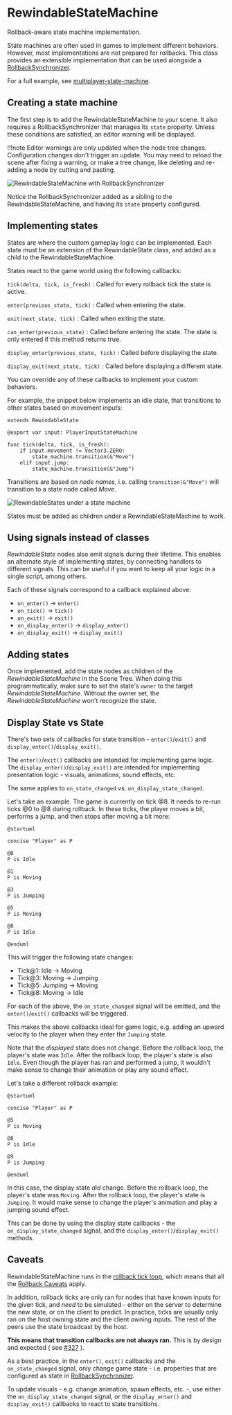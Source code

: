 # RewindableStateMachine

Rollback-aware state machine implementation.

State machines are often used in games to implement different behaviors.
However, most implementations are not prepared for rollbacks. This class
provides an extensible implementation that can be used alongside a
[RollbackSynchronizer].

For a full example, see [multiplayer-state-machine].

## Creating a state machine

The first step is to add the RewindableStateMachine to your scene. It also
requires a RollbackSynchronizer that manages its `state` property. Unless these
conditions are satisfied, an editor warning will be displayed.

!!!note
    Editor warnings are only updated when the node tree changes. Configuration
    changes don't trigger an update. You may need to reload the scene after
    fixing a warning, or make a tree change, like deleting and re-adding a node
    by cutting and pasting.

![RewindableStateMachine with
RollbackSynchronizer](../assets/rewindable-state-machine-rollback.png)

Notice the RollbackSynchronizer added as a sibling to the
RewindableStateMachine, and having its `state` property configured.

## Implementing states

States are where the custom gameplay logic can be implemented. Each state must
be an extension of the RewindableState class, and added as a child to the
RewindableStateMachine.

States react to the game world using the following callbacks:

`tick(delta, tick, is_fresh)`
: Called for every rollback tick the state is active.

`enter(previous_state, tick)`
: Called when entering the state.

`exit(next_state, tick)`
: Called when exiting the state.

`can_enter(previous_state)`
: Called before entering the state. The state is only entered if this method
  returns true.

`display_enter(previous_state, tick)`
: Called before displaying the state.

`display_exit(next_state, tick)`
: Called before displaying a different state.

You can override any of these callbacks to implement your custom behaviors.

For example, the snippet below implements an idle state, that transitions to
other states based on movement inputs:

```gdscript
extends RewindableState

@export var input: PlayerInputStateMachine

func tick(delta, tick, is_fresh):
    if input.movement != Vector3.ZERO:
        state_machine.transition(&"Move")
    elif input.jump:
        state_machine.transition(&"Jump")
```

Transitions are based on *node names*, i.e. calling `transition(&"Move")` will
transition to a state node called *Move*. 

![RewindableStates under a state
machine](../assets/rewindable-state-children.png)

States must be added as children under a RewindableStateMachine to work.

## Using signals instead of classes

*RewindableState* nodes also emit signals during their lifetime. This enables
an alternate style of implementing states, by connecting handlers to different
signals. This can be useful if you want to keep all your logic in a single
script, among others.

Each of these signals correspond to a callback explained above:

* `on_enter()` → `enter()`
* `on_tick()` → `tick()`
* `on_exit()` → `exit()`
* `on_display_enter()` → `display_enter()`
* `on_display_exit()` → `display_exit()`

## Adding states

Once implemented, add the state nodes as children of the
*RewindableStateMachine* in the Scene Tree. When doing this programmatically,
make sure to set the state's `owner` to the target *RewindableStateMachine*.
Without the owner set, the *RewindableStateMachine* won't recognize the state.

## Display State vs State

There's two sets of callbacks for state transition - `enter()`/`exit()` and
`display_enter()`/`display_exit()`.

The `enter()`/`exit()` callbacks are intended for implementing game logic. The
`display_enter()`/`display_exit()` are intended for implementing presentation
logic - visuals, animations, sound effects, etc.

The same applies to `on_state_changed` vs. `on_display_state_changed`.

Let's take an example. The game is currently on tick @8. It needs to re-run
ticks @0 to @8 during rollback. In these ticks, the player moves a bit,
performs a jump, and then stops after moving a bit more:

```puml
@startuml

concise "Player" as P

@0
P is Idle

@1
P is Moving

@3
P is Jumping

@5
P is Moving

@8
P is Idle

@enduml
```

This will trigger the following state changes:

* Tick@1: Idle → Moving
* Tick@3: Moving → Jumping
* Tick@5: Jumping → Moving
* Tick@8: Moving → Idle

For each of the above, the `on_state_changed` signal will be emitted, and the
`enter()`/`exit()` callbacks will be triggered.

This makes the above callbacks ideal for game logic, e.g. adding an upward
velocity to the player when they enter the `Jumping` state.

Note that the *displayed* state does not change. Before the rollback loop, the
player's state was `Idle`. After the rollback loop, the player's state is also
`Idle`. Even though the player has ran and performed a jump, it wouldn't make
sense to change their animation or play any sound effect.

Let's take a different rollback example:

```puml
@startuml

concise "Player" as P

@5
P is Moving

@8
P is Idle

@9
P is Jumping

@enduml
```

In this case, the display state *did* change. Before the rollback loop, the
player's state was `Moving`. After the rollback loop, the player's state is
`Jumping`. It would make sense to change the player's animation and play a
jumping sound effect.

This can be done by using the display state callbacks - the
`on_display_state_changed` signal, and the `display_enter()`/`display_exit()`
methods.

## Caveats

RewindableStateMachine runs in the [rollback tick loop], which means that all
the [Rollback Caveats] apply.

In addition, rollback ticks are only ran for nodes that have known inputs for
the given tick, and *need* to be simulated - either on the server to determine
the new state, or on the client to predict. In practice, ticks are usually only
ran on the host owning state and the client owning inputs. The rest of the
peers use the state broadcast by the host.

**This means that transition callbacks are not always ran.** This is by design
and expected ( see [#327] ).

As a best practice, in the `enter()`, `exit()` callbacks and the
`on_state_changed` signal, only change game state - i.e. properties that are
configured as state in [RollbackSynchronizer].

To update visuals - e.g. change animation, spawn effects, etc. -, use either
the `on_display_state_changed` signal, or the `display_enter()` and
`display_exit()` callbacks to react to state transitions.

[multiplayer-state-machine]: https://github.com/foxssake/netfox/tree/main/examples/multiplayer-state-machine
[RollbackSynchronizer]: ../../netfox/nodes/rollback-synchronizer.md
[rollback tick loop]: ../../netfox/guides/network-rollback.md#network-rollback-loop
[Rollback Caveats]: ../../netfox/tutorials/rollback-caveats.md
[#327]: https://github.com/foxssake/netfox/issues/327#issuecomment-2491251374
